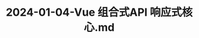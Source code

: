 ---
layout: post
title: 2024-01-04-Vue 组合式API 响应式核心.md
categories: [Vue]
description: 
keywords: Vue 组合式API 响应式核心.md
mermaid: false
sequence: false
flow: false
mathjax: false
mindmap: false
mindmap2: false
---